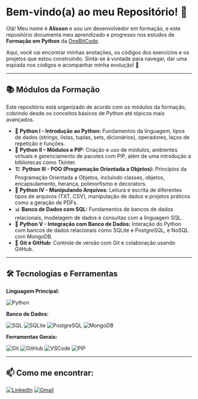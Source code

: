 # Bem-vindo(a) ao meu Repositório! 👋

Olá! Meu nome é **Alisson** e sou um desenvolvedor em formação, e este repositório documenta meu aprendizado e progresso nos estudos de **Formação em Python** da [OneBitCode](https://onebitcode.com/).

Aqui, você vai encontrar minhas anotações, os códigos dos exercícios e os projetos que estou construindo. Sinta-se à vontade para navegar, dar uma espiada nos códigos e acompanhar minha evolução! 🚀

---

## 📚 Módulos da Formação

Este repositório está organizado de acordo com os módulos da formação, cobrindo desde os conceitos básicos de Python até tópicos mais avançados.

- 🐍 **Python I - Introdução ao Python:**
  Fundamentos da linguagem, tipos de dados (strings, listas, tuplas, sets, dicionários), operadores, laços de repetição e funções.
- 🧩 **Python II – Módulos e PIP:**
  Criação e uso de módulos, ambientes virtuais e gerenciamento de pacotes com PIP, além de uma introdução a bibliotecas como Tkinter.
- 🏗️ **Python III - POO (Programação Orientada a Objetos):**
  Princípios da Programação Orientada a Objetos, incluindo classes, objetos, encapsulamento, herança, polimorfismo e decorators.
- 📂 **Python IV - Manipulando Arquivos:**
  Leitura e escrita de diferentes tipos de arquivos (TXT, CSV), manipulação de dados e projetos práticos como a geração de PDFs.
- 📊 **Banco de Dados com SQL:**
  Fundamentos de bancos de dados relacionais, modelagem de dados e consultas com a linguagem SQL.
- 💾 **Python V - Integração com Banco de Dados:**
  Interação do Python com bancos de dados relacionais como SQLite e PostgreSQL, e NoSQL com MongoDB.
- 🌿 **Git e GitHub:**
  Controle de versão com Git e colaboração usando GitHub.

---

## 🛠️ Tecnologias e Ferramentas

**Linguagem Principal:**

![Python](https://img.shields.io/badge/Python-3776AB?style=for-the-badge&logo=python&logoColor=white)

**Banco de Dados:**

![SQL](https://img.shields.io/badge/SQL-%234479A1.svg?style=for-the-badge&logo=sqlite&logoColor=white)
![SQLite](https://img.shields.io/badge/SQLite-%23003B57.svg?style=for-the-badge&logo=sqlite&logoColor=white)
![PostgreSQL](https://img.shields.io/badge/PostgreSQL-%23316192.svg?style=for-the-badge&logo=postgresql&logoColor=white)
![MongoDB](https://img.shields.io/badge/MongoDB-%234EA94B.svg?style=for-the-badge&logo=mongodb&logoColor=white)

**Ferramentas Gerais:**

![Git](https://img.shields.io/badge/GIT-%23F05033.svg?style=for-the-badge&logo=git&logoColor=white)
![GitHub](https://img.shields.io/badge/GitHub-%23181717.svg?style=for-the-badge&logo=github&logoColor=white)
![VSCode](https://img.shields.io/badge/Visual_Studio_Code-007ACC?style=for-the-badge&logo=visual-studio-code&logoColor=white)
![PIP](https://img.shields.io/badge/PIP-3B76A7?style=for-the-badge&logo=python&logoColor=yellow)

---

## 📫 Como me encontrar:

[![LinkedIn](https://img.shields.io/badge/LinkedIn-%230077B5.svg?style=for-the-badge&logo=linkedin&logoColor=white)](https://www.linkedin.com/in/alisson-pereira-ferreira-45022623b/)
[![Gmail](https://img.shields.io/badge/Gmail-%23EA4335.svg?style=for-the-badge&logo=gmail&logoColor=white)](mailto:alissonpef@gmail.com)
